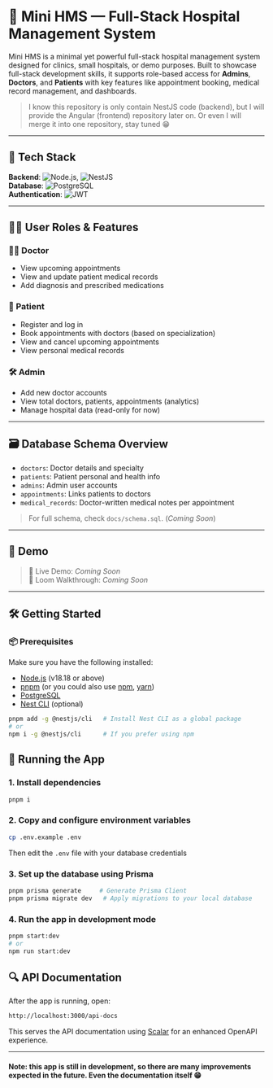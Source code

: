 # 🏥 Mini HMS — Full-Stack Hospital Management System

Mini HMS is a minimal yet powerful full-stack hospital management system designed for clinics, small hospitals, or demo purposes. Built to showcase full-stack development skills, it supports role-based access for **Admins**, **Doctors**, and **Patients** with key features like appointment booking, medical record management, and dashboards.

> I know this repository is only contain NestJS code (backend), but I will provide the Angular (frontend) repository later on. Or even I will merge it into one repository, stay tuned 😁
---

## 🚀 Tech Stack

**Backend**: ![Node.js](https://img.shields.io/badge/-Node.js-339933?style=flat&logo=nodedotjs&logoColor=white), ![NestJS](https://img.shields.io/badge/-NestJS-E0234E?style=flat&logo=nestjs&logoColor=white)  
**Database**: ![PostgreSQL](https://img.shields.io/badge/-PostgreSQL-336791?style=flat&logo=postgresql&logoColor=white)  
**Authentication**: ![JWT](https://img.shields.io/badge/JWT-black?style=flat&logo=JSON%20web%20tokens)  

---

## 🧑‍⚕️ User Roles & Features

### 🧑‍⚕️ Doctor
- View upcoming appointments
- View and update patient medical records
- Add diagnosis and prescribed medications

### 👤 Patient
- Register and log in
- Book appointments with doctors (based on specialization)
- View and cancel upcoming appointments
- View personal medical records

### 🛠 Admin
- Add new doctor accounts
- View total doctors, patients, appointments (analytics)
- Manage hospital data (read-only for now)

---

## 🗃️ Database Schema Overview

- `doctors`: Doctor details and specialty
- `patients`: Patient personal and health info
- `admins`: Admin user accounts
- `appointments`: Links patients to doctors
- `medical_records`: Doctor-written medical notes per appointment

> For full schema, check `docs/schema.sql`. (_Coming Soon_)

---

## 🧪 Demo

> 🚧 Live Demo: _Coming Soon_  
> 🎥 Loom Walkthrough: _Coming Soon_

---

## 🛠️ Getting Started

### 📦 Prerequisites

Make sure you have the following installed:

- [Node.js](https://nodejs.org/) (v18.18 or above)
- [pnpm](https://pnpm.io/) (or you could also use [npm](https://www.npmjs.com/), [yarn](https://yarnpkg.com/))
- [PostgreSQL](https://www.postgresql.org/)
- [Nest CLI](https://docs.nestjs.com/cli/overview) (optional)

```bash
pnpm add -g @nestjs/cli   # Install Nest CLI as a global package
# or 
npm i -g @nestjs/cli      # If you prefer using npm
```
  
## 🚀 Running the App
### 1. Install dependencies
```bash
pnpm i
```

### 2. Copy and configure environment variables
```bash
cp .env.example .env
```

Then edit the `.env` file with your database credentials

### 3. Set up the database using Prisma
```bash
pnpm prisma generate     # Generate Prisma Client
pnpm prisma migrate dev   # Apply migrations to your local database
```

### 4. Run the app in development mode
```bash
pnpm start:dev
# or
npm run start:dev
```
  
## 🔍 API Documentation
After the app is running, open:
```bash
http://localhost:3000/api-docs
```
This serves the API documentation using [Scalar](https://scalar.com/) for an enhanced OpenAPI experience.  

---

#### Note: this app is still in development, so there are many improvements expected in the future. Even the documentation itself 😁
